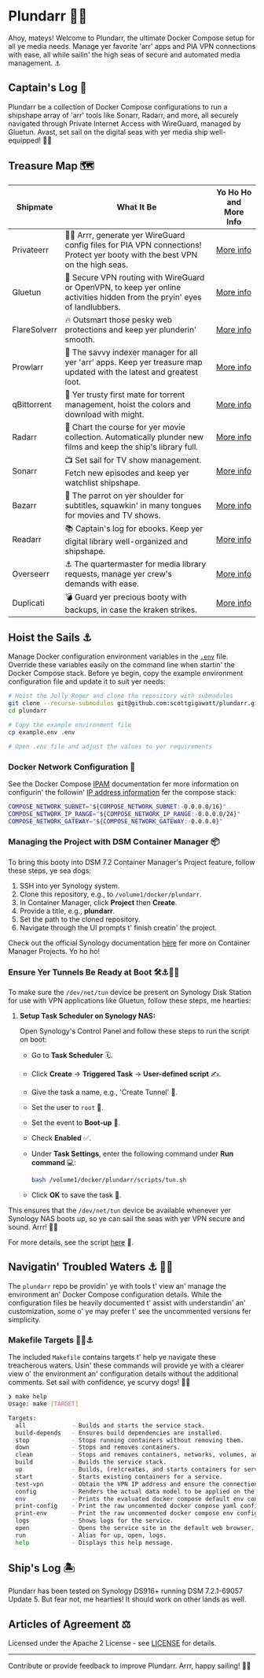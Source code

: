 # Plundarr 🏴‍☠️

Ahoy, mateys! Welcome to Plundarr, the ultimate Docker Compose setup for all ye media needs. Manage yer favorite 'arr' apps and PIA VPN connections with ease, all while sailin' the high seas of secure and automated media management. ⚓️

## Captain's Log 📜

Plundarr be a collection of Docker Compose configurations to run a shipshape array of 'arr' tools like Sonarr, Radarr, and more, all securely navigated through Private Internet Access with WireGuard, managed by Gluetun. Avast, set sail on the digital seas with yer media ship well-equipped! 🏴‍☠️

## Treasure Map 🗺️

| Shipmate        | What It Be                                                                                                                     | Yo Ho Ho and More Info                                    |
| --------------- | ------------------------------------------------------------------------------------------------------------------------------ | --------------------------------------------------------- |
| Privateerr      | 🏴‍☠️ Arrr, generate yer WireGuard config files for PIA VPN connections! Protect yer booty with the best VPN on the high seas.    | [More info](https://github.com/scottgigawatt/privateerr)  |
| Gluetun         | 🌊 Secure VPN routing with WireGuard or OpenVPN, to keep yer online activities hidden from the pryin' eyes of landlubbers.     | [More info](https://github.com/qdm12/gluetun)             |
| FlareSolverr    | 🔥 Outsmart those pesky web protections and keep yer plunderin' smooth.                                                        | [More info](https://github.com/FlareSolverr/FlareSolverr) |
| Prowlarr        | 🐾 The savvy indexer manager for all yer 'arr' apps. Keep yer treasure map updated with the latest and greatest loot.          | [More info](https://github.com/Prowlarr/Prowlarr)         |
| qBittorrent     | 🌊 Yer trusty first mate for torrent management, hoist the colors and download with might.                                     | [More info](https://github.com/qbittorrent/qBittorrent)   |
| Radarr          | 🎥 Chart the course for yer movie collection. Automatically plunder new films and keep the ship's library full.                | [More info](https://github.com/Radarr/Radarr)             |
| Sonarr          | 📺 Set sail for TV show management. Fetch new episodes and keep yer watchlist shipshape.                                       | [More info](https://github.com/Sonarr/Sonarr)             |
| Bazarr          | 🦜 The parrot on yer shoulder for subtitles, squawkin' in many tongues for movies and TV shows.                                | [More info](https://github.com/morpheus65535/bazarr)      |
| Readarr         | 📚 Captain's log for ebooks. Keep yer digital library well-organized and shipshape.                                            | [More info](https://github.com/Readarr/Readarr)           |
| Overseerr       | ⚓️ The quartermaster for media library requests, manage yer crew's demands with ease.                                          | [More info](https://github.com/sct/overseerr)             |
| Duplicati       | 💣 Guard yer precious booty with backups, in case the kraken strikes.                                                          | [More info](https://www.duplicati.com)                    |

## Hoist the Sails ⚓️

Manage Docker configuration environment variables in the [`.env`](./example.env) file. Override these variables easily on the command line when startin' the Docker Compose stack. Before ye begin, copy the example environment configuration file and update it to suit yer needs:

```bash
# Hoist the Jolly Roger and clone the repository with submodules
git clone --recurse-submodules git@github.com:scottgigawatt/plundarr.git
cd plundarr

# Copy the example environment file
cp example.env .env

# Open .env file and adjust the values to yer requirements
```

### Docker Network Configuration 🐋

See the Docker Compose [IPAM](https://docs.docker.com/compose/compose-file/06-networks/#ipam) documentation fer more information on configurin' the followin' [IP address information](https://github.com/scottgigawatt/plundarr/blob/main/example.env#L9-L11) fer the compose stack:

```bash
COMPOSE_NETWORK_SUBNET="${COMPOSE_NETWORK_SUBNET:-0.0.0.0/16}"
COMPOSE_NETWORK_IP_RANGE="${COMPOSE_NETWORK_IP_RANGE:-0.0.0.0/24}"
COMPOSE_NETWORK_GATEWAY="${COMPOSE_NETWORK_GATEWAY:-0.0.0.0}"
```

### ️Managing the Project with DSM Container Manager 📦

To bring this booty into DSM 7.2 Container Manager's Project feature, follow these steps, ye sea dogs:

1. SSH into yer Synology system.
2. Clone this repository, e.g., to `/volume1/docker/plundarr`.
3. In Container Manager, click **Project** then **Create**.
4. Provide a title, e.g., **plundarr**.
5. Set the path to the cloned repository.
6. Navigate through the UI prompts t' finish creatin' the project.

Check out the official Synology documentation [here](https://kb.synology.com/en-id/DSM/help/ContainerManager/docker_project?version=7) fer more on Container Manager Projects. Yo ho ho!

### Ensure Yer Tunnels Be Ready at Boot 🛠️⚓️🏴‍☠️

To make sure the `/dev/net/tun` device be present on Synology Disk Station for use with VPN applications like Gluetun, follow these steps, me hearties:

1. **Setup Task Scheduler on Synology NAS:**

    Open Synology's Control Panel and follow these steps to run the script on boot:

    - Go to **Task Scheduler** 🗓️.
    - Click **Create** -> **Triggered Task** -> **User-defined script** ✍️.
    - Give the task a name, e.g., 'Create Tunnel' 🌉.
    - Set the user to `root` 🧙.
    - Set the event to **Boot-up** 🚀.
    - Check **Enabled** ✅.
    - Under **Task Settings**, enter the following command under **Run command** 💻:

      ```bash
      bash /volume1/docker/plundarr/scripts/tun.sh
      ```

    - Click **OK** to save the task 💾.

This ensures that the `/dev/net/tun` device be available whenever yer Synology NAS boots up, so ye can sail the seas with yer VPN secure and sound. Arrr! 🏴‍☠️

For more details, see the script [here](scripts/tun.sh) 📜.

## Navigatin' Troubled Waters ⚓️ 🏴‍☠️

The `plundarr` repo be providin' ye with tools t' view an' manage the environment an' Docker Compose configuration details. While the configuration files be heavily documented t' assist with understandin' an' customization, some o' ye may prefer t' see the uncommented versions fer simplicity.

### Makefile Targets 🏴‍☠️⚓️

The included `Makefile` contains targets t' help ye navigate these treacherous waters. Usin' these commands will provide ye with a clearer view o' the environment an' configuration details without the additional comments. Set sail with confidence, ye scurvy dogs! 🏴‍☠️

```sh
❯ make help
Usage: make [TARGET]

Targets:
  all             - Builds and starts the service stack.
  build-depends   - Ensures build dependencies are installed.
  stop            - Stops running containers without removing them.
  down            - Stops and removes containers.
  clean           - Stops and removes containers, networks, volumes, and images.
  build           - Builds the service stack.
  up              - Builds, (re)creates, and starts containers for services.
  start           - Starts existing containers for a service.
  test-vpn        - Obtain the VPN IP address and ensure the connection is working.
  config          - Renders the actual data model to be applied on the Docker Engine.
  env             - Prints the evaluated docker compose default env configuration.
  print-config    - Print the raw uncommented docker compose yaml configuration.
  print-env       - Print the raw uncommented docker compose env configuration.
  logs            - Shows logs for the service.
  open            - Opens the service site in the default web browser.
  run             - Alias for up, open, logs.
  help            - Displays this help message.
```

## Ship's Log 🏝️

Plundarr has been tested on Synology DS916+ running DSM 7.2.1-69057 Update 5. But fear not, me hearties! It should work on other lands as well.

## Articles of Agreement ⚖️

Licensed under the Apache 2 License - see [LICENSE](./LICENSE) for details.

---

Contribute or provide feedback to improve Plundarr. Arrr, happy sailing! 🏴‍☠️
